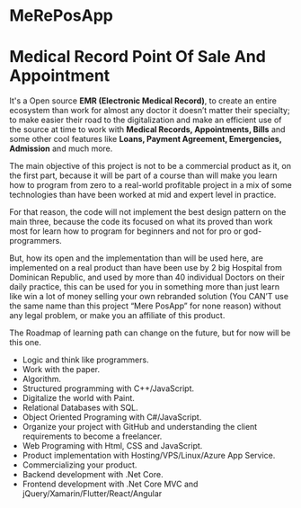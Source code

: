 # MeRePosApp

# Medical Record Point Of Sale And Appointment

It's a Open source **EMR (Electronic Medical Record)**, to create an entire ecosystem than work for almost any doctor it doesn’t matter their specialty; to make easier their road to the digitalization and make an efficient use of the source at time to work with **Medical Records, Appointments, Bills** and some other cool features like **Loans, Payment Agreement, Emergencies, Admission** and much more.

The main objective of this project is not to be a commercial product as it, on the first part, because it will be part of a course than will make you learn how to program from zero to a real-world profitable project in a mix of some technologies than have been worked at mid and expert level in practice. 

For that reason, the code will not implement the best design pattern on the main three, because the code its focused on what its proved than work most for learn how to program for beginners and not for pro or god-programmers.

But, how its open and the implementation than will be used here, are implemented on a real product than have been use by 2 big Hospital from Dominican Republic, and used by more than 40 individual Doctors on their daily practice, this can be used for you in something more than just learn like win a lot of money selling your own rebranded solution (You CAN’T use the same name than this project “Mere PosApp” for none reason) without any legal problem, or make you an affiliate of this product.



The Roadmap of learning path can change on the future, but for now will be this one.

- Logic and think like programmers.
- Work with the paper.
- Algorithm.
- Structured programming with C++/JavaScript.
- Digitalize the world with Paint.
- Relational Databases with SQL.
- Object Oriented Programing with C#/JavaScript.
- Organize your project with GitHub and understanding the client requirements to become a freelancer.
- Web Programing with Html, CSS and JavaScript.
- Product implementation with Hosting/VPS/Linux/Azure App Service.
- Commercializing your product.
- Backend development with .Net Core.
- Frontend development with .Net Core MVC and jQuery/Xamarin/Flutter/React/Angular


